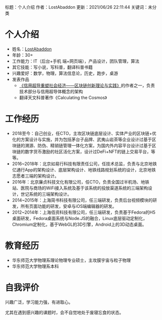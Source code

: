 标题：个人介绍
作者：LostAbaddon
更新：2021/06/26 22:11:44
关键词：未分类

# 个人介绍

-	姓名：[LostAbaddon](mailto:lostabaddon@gmail.com)
-	年龄：30+
-	工作能力：IT（后台+手机	端+网页端），产品设计，团队管理，算法
-	其它技能：写小说，写科普，翻译科普书籍
-	兴趣爱好：数学，物理，算法信息论，历史，跑步，桌游
-	发表作品
	-	[《信用超导重塑社会经济——区块链创新理论与实践》](https://detail.tmall.com/item.htm?id=645784153731)的作者之一，负责技术部分与信用超导体概念的架构
	-	翻译天文科普著作《Calculating the Cosmos》

# 工作经历

-	2018至今：自己创业，任CTO，主攻区块链底层设计、实体产业的区块链+优化的方案设计与实施，并为包括茅台子品牌、武夷山岩茶等企业设计过基于区块链的溯源、防伪、精销链管理一体化方案，为国内外内容平台设计过基于区块链的数字货币激励的社区活化方案，设计过DeFi+NFT的链上交易平台，等等。
-	2016~2018年：北京如易行科技有限责任公司，任技术总监，负责与北京地铁亿通行App的架构设计、底层架构设计、地铁线路规划系统的设计，北京地铁志愿者三端的架构设计。
-	2016年：北京廉贞科技文化有限公司，任CTO，负责全国过半机场、地铁站、医院与商场的WiFi接入系统及基于该系统的投放渠道系统的三端架构设计，世记系统的三端架构设计。
-	2014~2015年：上海简书科技有限公司，任三端研发，负责后台视频模块的研发，所有页面功能的研发，安卓与iOS端编辑器的研发。
-	2012~2014年：上海佰资科技有限公司，任三端研发，负责基于Fedora的H5桌面研发，Fedora桌面系统与Node.JS的融合，Linux底层驱动定制化，Chromium定制化，基于WebGL的3D引擎，Android上的3D动态桌面。

# 教育经历

-	华东师范大学物理系理论物理专业硕士，主攻膜宇宙与粒子物理
-	华东师范大学物理系本科

# 自我评价

兴趣广泛，学习能力强，有进取心。

尤其在遇到感兴趣的课题时，会不自觉地处于废寝忘食的状态。